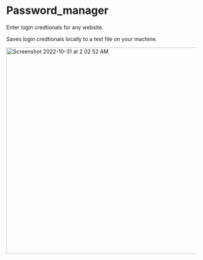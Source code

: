 # Password_manager
Enter login credtionals for any website.

Saves login credtionals locally to a text file on your machine.

<img width="546" alt="Screenshot 2022-10-31 at 2 02 52 AM" src="https://user-images.githubusercontent.com/114730258/198950289-7131266c-14b2-424e-8029-2c0ea08b264d.png">
